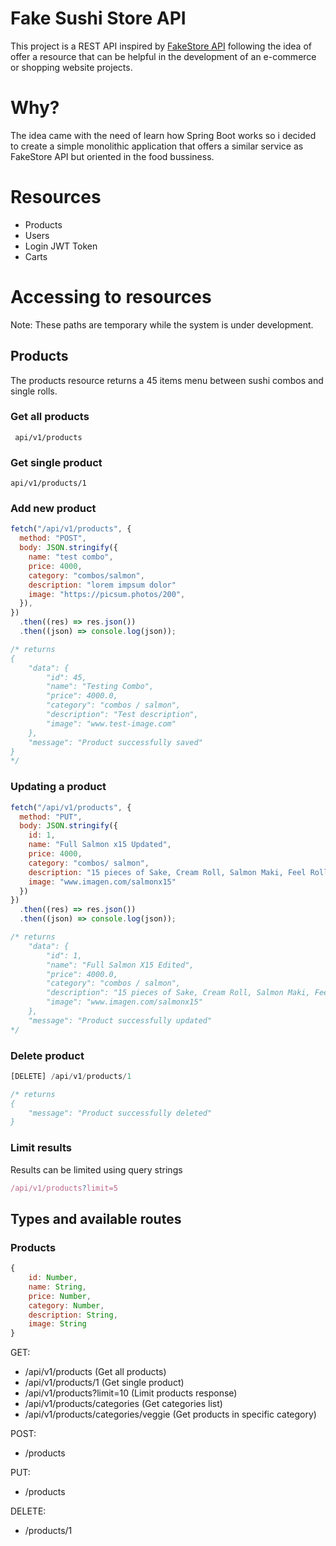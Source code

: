 # Fake Sushi Store API

This project is a REST API inspired by [FakeStore API](https://github.com/keikaavousi/fake-store-api) following the idea of offer a resource that can be helpful in the development of an e-commerce or shopping website projects.

# Why? 

The idea came with the need of learn how Spring Boot works so i decided to create a simple monolithic application that offers a similar service as FakeStore API but oriented in the food bussiness.

# Resources 

- Products
- Users
- Login JWT Token
- Carts 

# Accessing to resources 

Note: These paths are temporary while the system is under development. 

## Products 

The products resource returns a 45 items menu between sushi combos and single rolls.

### Get all products 

```
 api/v1/products 
```

### Get single product 

```
api/v1/products/1
```

### Add new product

```js
fetch("/api/v1/products", {
  method: "POST",
  body: JSON.stringify({
    name: "test combo",
    price: 4000,
    category: "combos/salmon",
    description: "lorem impsum dolor"
    image: "https://picsum.photos/200",
  }),
})
  .then((res) => res.json())
  .then((json) => console.log(json));

/* returns
{
    "data": {
        "id": 45,
        "name": "Testing Combo",
        "price": 4000.0,
        "category": "combos / salmon",
        "description": "Test description",
        "image": "www.test-image.com"
    },
    "message": "Product successfully saved"
}
*/
```

### Updating a product 

```js
fetch("/api/v1/products", {
  method: "PUT",
  body: JSON.stringify({
    id: 1,
    name: "Full Salmon x15 Updated",
    price: 4000,
    category: "combos/ salmon",
    description: "15 pieces of Sake, Cream Roll, Salmon Maki, Feel Roll",
    image: "www.imagen.com/salmonx15"
  })
})
  .then((res) => res.json())
  .then((json) => console.log(json));

/* returns
    "data": {
        "id": 1,
        "name": "Full Salmon X15 Edited",
        "price": 4000.0,
        "category": "combos / salmon",
        "description": "15 pieces of Sake, Cream Roll, Salmon Maki, Feel Roll",
        "image": "www.imagen.com/salmonx15"
    },
    "message": "Product successfully updated"
*/
```

### Delete product

```js
[DELETE] /api/v1/products/1 

/* returns
{
    "message": "Product successfully deleted"
}
```

### Limit results 

Results can be limited using query strings

```js
/api/v1/products?limit=5
```

## Types and available routes 

### Products 

```js
{
    id: Number,
    name: String,
    price: Number,
    category: Number,
    description: String,
    image: String
}
```
GET: 

- /api/v1/products (Get all products)
- /api/v1/products/1 (Get single product)
- /api/v1/products?limit=10 (Limit products response)
- /api/v1/products/categories (Get categories list)
- /api/v1/products/categories/veggie (Get products in specific category)

POST: 

- /products 

PUT: 

- /products

DELETE: 

- /products/1
